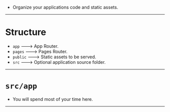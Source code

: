 - Organize your applications code and static assets.

---
# Structure
- `app` ---> App Router.
- `pages` ---> Pages Router.
- `public` ---> Static assets to be served.
- `src` ---> Optional application source folder.

---
# `src/app`
- You will spend most of your time here.

---